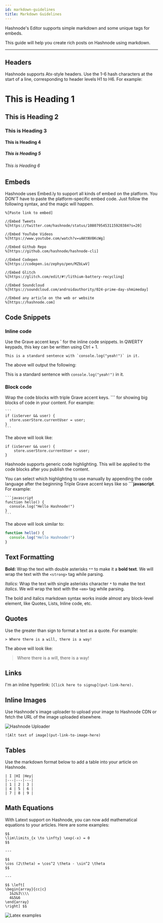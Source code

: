 ```yaml
---
id: markdown-guidelines
title: Markdown Guidelines
---
```



Hashnode's Editor supports simple markdown and some unique tags for embeds.

This guide will help you create rich posts on Hashnode using markdown.

---

## Headers

Hashnode supports Atx-style headers. Use the 1-6 hash characters at the start of a line, corresponding to header levels H1 to H6. For example:

# This is Heading 1
## This is Heading 2
### This is Heading 3
#### This is Heading 4
##### This is Heading 5
###### This is Heading 6

## Embeds

Hashnode uses Embed.ly to support all kinds of embed on the platform. You DON'T have to paste the platform-specific embed code. Just follow the following syntax, and the magic will happen.

```
%[Paste link to embed]

//Embed Tweets
%[https://twitter.com/hashnode/status/1080795453115920384?s=20]

//Embed YouTube Videos
%[https://www.youtube.com/watch?v=vAKtNV8KcWg]

//Embed Github Repo
%[https://github.com/hashnode/hashnode-cli]

//Embed Codepen
%[https://codepen.io/zephyo/pen/MZbLwV]

//Embed Glitch
%[https://glitch.com/edit/#!/lithium-battery-recycling]

//Embed Soundcloud
%[https://soundcloud.com/androidauthority/024-prime-day-shmimeday]

//Embed any article on the web or website
%[https://hashnode.com]
```

## Code Snippets

### Inline code

Use the Grave accent keys **`** for the inline code snippets. In QWERTY keypads, this key can be written using Ctrl + 1.

```
This is a standard sentence with `console.log("yeah!")` in it.
```

The above will output the following:

This is a standard sentence with `console.log("yeah!")` in it.

### Block code

Wrap the code blocks with triple Grave accent keys. **```** for showing big blocks of code in your content. For example:

~~~
```
if (isServer && user) {
  store.userStore.currentUser = user;
}
```
~~~
    
The above will look like:

```
if (isServer && user) {
    store.userStore.currentUser = user;
}
```

Hashnode supports generic code highlighting. This will be applied to the code blocks after you publish the content.

You can select which highlighting to use manually by appending the code language after the beginning Triple Grave accent keys like so **```javascript**. For example:

~~~
```javascript
function hello() {
  console.log("Hello Hashnode!")
}
```
~~~

The above will look similar to:
```javascript
function hello() {
  console.log("Hello Hashnode!")
}
```

## Text Formatting

**Bold:** Wrap the text with double asterisks `**` to make it a **bold text**. We will wrap the text with the `<strong>` tag while parsing.

*Italics:* Wrap the text with single asterisks character `*` to make the text *italics*. We will wrap the text with the `<em>` tag while parsing.

The bold and italics markdown syntax works inside almost any block-level element, like Quotes, Lists, Inline code, etc.

## Quotes

Use the greater than sign to format a text as a quote. For example:

```
> Where there is a will, there is a way!
```

The above will look like:

> Where there is a will, there is a way!

## Links

I'm an inline hyperlink: `[Click here to signup](put-link-here).`

## Inline Images

Use Hashnode's image uploader to upload your image to Hashnode CDN or fetch the URL of the image uploaded elsewhere.

![Hashnode Uploader](https://cdn.hashnode.com/res/hashnode/image/upload/v1547978025630/SkGNSabX4.png)

`![Alt text of image](put-link-to-image-here)`

## Tables

Use the markdown format below to add a table into your article on Hashnode.

```
| I |HI |Hey|
|---|---|---|
| 1 | 2 | 3 |
| 4 | 5 | 6 |
| 7 | 8 | 9 |
```

## Math Equations

With Latext support on Hashnode, you can now add mathematical equations to your articles. Here are some examples:

```
$$
\lim\limits_{x \to \infty} \exp(-x) = 0
$$

---

$$
\cos (2\theta) = \cos^2 \theta - \sin^2 \theta
$$

---

$$ \left[
\begin{array}{cc|c}
  1&2&3\\\\
  4&5&6
\end{array}
\right] $$

```

![Latex examples](https://cdn.hashnode.com/res/hashnode/image/upload/v1609225790772/bwECSA7u4.png)

